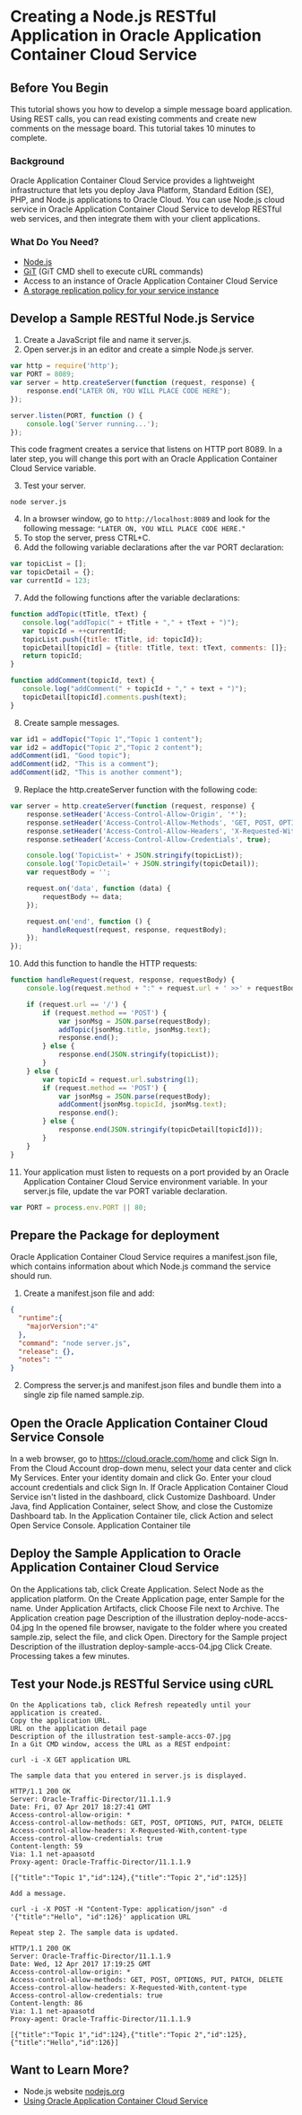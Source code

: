 # Creating a Node.js RESTful Application in Oracle Application Container Cloud Service

## Before You Begin

This tutorial shows you how to develop a simple message board application. Using REST calls, you can read existing comments and create new comments on the message board. This tutorial takes 10 minutes to complete.

### Background

Oracle Application Container Cloud Service provides a lightweight infrastructure that lets you deploy Java Platform, Standard Edition (SE), PHP, and Node.js applications to Oracle Cloud. You can use Node.js cloud service in Oracle Application Container Cloud Service to develop RESTful web services, and then integrate them with your client applications.

### What Do You Need?

* [Node.js](https://nodejs.org/en/)
* [GiT](https://git-scm.com/downloads) (GiT CMD shell to execute cURL commands)
* Access to an instance of Oracle Application Container Cloud Service
* [A storage replication policy for your service instance](https://docs.oracle.com/en/cloud/iaas/storage-cloud/cssto/selecting-replication-policy-your-service-instance.html)

## Develop a Sample RESTful Node.js Service

1. Create a JavaScript file and name it server.js.
2. Open server.js in an editor and create a simple Node.js server.

```javascript
var http = require('http');
var PORT = 8089; 
var server = http.createServer(function (request, response) {
    response.end("LATER ON, YOU WILL PLACE CODE HERE");
});

server.listen(PORT, function () {
    console.log('Server running...');
});
```

   This code fragment creates a service that listens on HTTP port 8089. In a later step, you will change this port with an Oracle Application Container Cloud Service variable.

3. Test your server.

```shell
node server.js
```

4. In a browser window, go to `http://localhost:8089` and look for the following message: `"LATER ON, YOU WILL PLACE CODE HERE."`
5. To stop the server, press CTRL+C.
6. Add the following variable declarations after the var PORT declaration:

```javascript
var topicList = [];
var topicDetail = {};
var currentId = 123;
```

7. Add the following functions after the variable declarations:

```javascript
function addTopic(tTitle, tText) {
   console.log("addTopic(" + tTitle + "," + tText + ")");
   var topicId = ++currentId;
   topicList.push({title: tTitle, id: topicId});
   topicDetail[topicId] = {title: tTitle, text: tText, comments: []};
   return topicId;
}

function addComment(topicId, text) {
   console.log("addComment(" + topicId + "," + text + ")");
   topicDetail[topicId].comments.push(text);
}  
```

8. Create sample messages.

```javascript
var id1 = addTopic("Topic 1","Topic 1 content");
var id2 = addTopic("Topic 2","Topic 2 content");
addComment(id1, "Good topic");
addComment(id2, "This is a comment");
addComment(id2, "This is another comment");            
```

9. Replace the http.createServer function with the following code:

```javascript
var server = http.createServer(function (request, response) {
    response.setHeader('Access-Control-Allow-Origin', '*');
    response.setHeader('Access-Control-Allow-Methods', 'GET, POST, OPTIONS, PUT, PATCH, DELETE');
    response.setHeader('Access-Control-Allow-Headers', 'X-Requested-With,content-type');
    response.setHeader('Access-Control-Allow-Credentials', true);

    console.log('TopicList=' + JSON.stringify(topicList));
    console.log('TopicDetail=' + JSON.stringify(topicDetail));
    var requestBody = '';

    request.on('data', function (data) {
        requestBody += data;
    });

    request.on('end', function () {
        handleRequest(request, response, requestBody);
    });
});                    
```

10. Add this function to handle the HTTP requests:

```javascript
function handleRequest(request, response, requestBody) {
    console.log(request.method + ":" + request.url + ' >>' + requestBody);

    if (request.url == '/') {
        if (request.method == 'POST') {
            var jsonMsg = JSON.parse(requestBody);
            addTopic(jsonMsg.title, jsonMsg.text);
            response.end();
        } else {
            response.end(JSON.stringify(topicList));
        }
    } else {
        var topicId = request.url.substring(1);
        if (request.method == 'POST') {
            var jsonMsg = JSON.parse(requestBody);
            addComment(jsonMsg.topicId, jsonMsg.text);
            response.end();
        } else {
            response.end(JSON.stringify(topicDetail[topicId]));
        }
    }
}           
```

11. Your application must listen to requests on a port provided by an Oracle Application Container Cloud Service environment variable. In your server.js file, update the var PORT variable declaration.

```javascript
var PORT = process.env.PORT || 80;
```

## Prepare the Package for deployment

Oracle Application Container Cloud Service requires a manifest.json file, which contains information about which Node.js command the service should run.

1. Create a manifest.json file and add:

```json
{
  "runtime":{
    "majorVersion":"4"
  },
  "command": "node server.js",
  "release": {},
  "notes": ""
}
```

2. Compress the server.js and manifest.json files and bundle them into a single zip file named sample.zip.

## Open the Oracle Application Container Cloud Service Console

In a web browser, go to https://cloud.oracle.com/home and click Sign In.
From the Cloud Account drop-down menu, select your data center and click My Services.
Enter your identity domain and click Go.
Enter your cloud account credentials and click Sign In.
If Oracle Application Container Cloud Service isn't listed in the dashboard, click Customize Dashboard.
Under Java, find Application Container, select Show, and close the Customize Dashboard tab.
In the Application Container tile, click Action and select Open Service Console.
Application Container tile

## Deploy the Sample Application to Oracle Application Container Cloud Service

On the Applications tab, click Create Application.
Select Node as the application platform.
On the Create Application page, enter Sample for the name. Under Application Artifacts, click Choose File next to Archive.
The Application creation page
Description of the illustration deploy-node-accs-04.jpg
In the opened file browser, navigate to the folder where you created sample.zip, select the file, and click Open.
Directory for the Sample project
Description of the illustration deploy-sample-accs-04.jpg
Click Create. Processing takes a few minutes.

## Test your Node.js RESTful Service using cURL
    On the Applications tab, click Refresh repeatedly until your application is created.
    Copy the application URL.
    URL on the application detail page
    Description of the illustration test-sample-accs-07.jpg
    In a Git CMD window, access the URL as a REST endpoint:

    curl -i -X GET application URL

    The sample data that you entered in server.js is displayed.

    HTTP/1.1 200 OK
    Server: Oracle-Traffic-Director/11.1.1.9
    Date: Fri, 07 Apr 2017 18:27:41 GMT
    Access-control-allow-origin: *
    Access-control-allow-methods: GET, POST, OPTIONS, PUT, PATCH, DELETE
    Access-control-allow-headers: X-Requested-With,content-type
    Access-control-allow-credentials: true
    Content-length: 59
    Via: 1.1 net-apaasotd
    Proxy-agent: Oracle-Traffic-Director/11.1.1.9

    [{"title":"Topic 1","id":124},{"title":"Topic 2","id":125}]            

    Add a message.

    curl -i -X POST -H "Content-Type: application/json" -d '{"title":"Hello", "id":126}' application URL

    Repeat step 2. The sample data is updated.

    HTTP/1.1 200 OK
    Server: Oracle-Traffic-Director/11.1.1.9
    Date: Wed, 12 Apr 2017 17:19:25 GMT
    Access-control-allow-origin: *
    Access-control-allow-methods: GET, POST, OPTIONS, PUT, PATCH, DELETE
    Access-control-allow-headers: X-Requested-With,content-type
    Access-control-allow-credentials: true
    Content-length: 86
    Via: 1.1 net-apaasotd
    Proxy-agent: Oracle-Traffic-Director/11.1.1.9

    [{"title":"Topic 1","id":124},{"title":"Topic 2","id":125},{"title":"Hello","id":126}]


## Want to Learn More?
* Node.js website [nodejs.org](https://nodejs.org/)
* [Using Oracle Application Container Cloud Service](http://docs.oracle.com/cloud/latest/apaas_gs/CSJSE/toc.htm)
